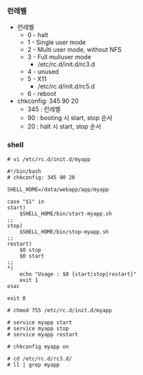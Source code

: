 ### 런레벨
  * 런레벨
    * 0 - halt
    * 1 - Single user mode
    * 2 - Multi user mode, without NFS
    * 3 - Full muliuser mode
      * /etc/rc.d/init.d/rc3.d
    * 4 - unused
    * 5 - X11
      * /etc/rc.d/init.d/rc5.d
    * 6 - reboot
  * chkconfig: 345 90 20
    * 345 : 런레벨
    * 90 : booting 시  start, stop 순서
    * 20 : halt 시  start, stop 순서

### shell
```
# vi /etc/rc.d/init.d/myapp
```

```
#!/bin/bash
# chkconfig: 345 90 20

SHELL_HOME=/data/webapp/app/myapp

case "$1" in
start)
    $SHELL_HOME/bin/start-myapp.sh
;;
stop)
    $SHELL_HOME/bin/stop-myapp.sh
;;
restart)
    $0 stop
    $0 start
;;
*)
    echo "Usage : $0 {start|stop|restart}"
    exit 1
esac

exit 0

```

```
# chmod 755 /etc/rc.d/init.d/myapp
```

```
# service myapp start
# service myapp stop
# service myapp restart

# chkconfig myapp on
```

```
# cd /etc/rc.d/rc3.d/
# ll | grep myapp 
```
